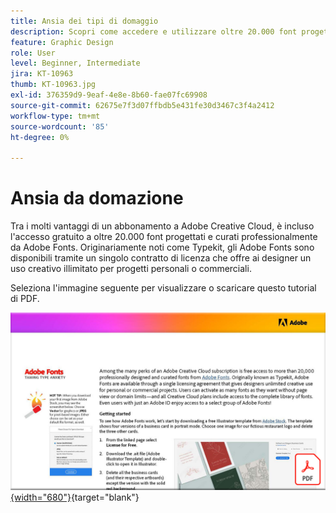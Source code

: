 ```yaml
---
title: Ansia dei tipi di domaggio
description: Scopri come accedere e utilizzare oltre 20.000 font progettati professionalmente in Creative Cloud
feature: Graphic Design
role: User
level: Beginner, Intermediate
jira: KT-10963
thumb: KT-10963.jpg
exl-id: 376359d9-9eaf-4e8e-8b60-fae07fc69908
source-git-commit: 62675e7f3d07ffbdb5e431fe30d3467c3f4a2412
workflow-type: tm+mt
source-wordcount: '85'
ht-degree: 0%

---
```


# Ansia da domazione

Tra i molti vantaggi di un abbonamento a Adobe Creative Cloud, è incluso l&#39;accesso gratuito a oltre 20.000 font progettati e curati professionalmente da Adobe Fonts. Originariamente noti come Typekit, gli Adobe Fonts sono disponibili tramite un singolo contratto di licenza che offre ai designer un uso creativo illimitato per progetti personali o commerciali.

Seleziona l&#39;immagine seguente per visualizzare o scaricare questo tutorial di PDF.

[![Immagine della prima pagina dell&#39;esercitazione](assets/TamingTypeAnxiety.png){width="680"}](assets/Adobe-Fonts-Taming-Font-Anxiety.pdf){target="blank"}
